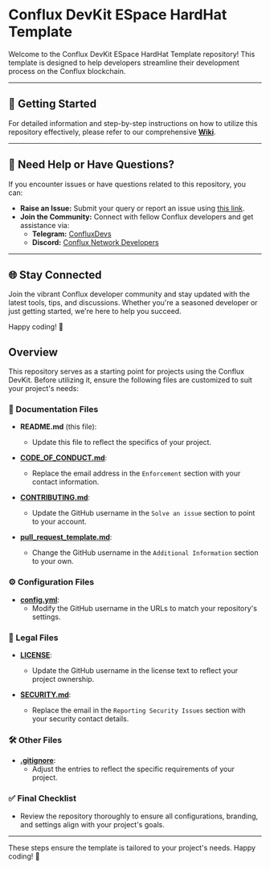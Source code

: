 # Conflux DevKit ESpace HardHat Template

Welcome to the Conflux DevKit ESpace HardHat Template repository! This template is designed to help developers streamline their development process on the Conflux blockchain.  

---

## 🚀 Getting Started

For detailed information and step-by-step instructions on how to utilize this repository effectively, please refer to our comprehensive [**Wiki**](https://github.com/cfxdevkit/core-hardhat-template/wiki).

---

## 📢 Need Help or Have Questions?

If you encounter issues or have questions related to this repository, you can:

- **Raise an Issue:** Submit your query or report an issue using [this link](https://github.com/cfxdevkit/core-hardhat-template/issues/new/choose).  
- **Join the Community:** Connect with fellow Conflux developers and get assistance via:  
  - **Telegram:** [ConfluxDevs](https://t.me/ConfluxDevs)  
  - **Discord:** [Conflux Network Developers](https://discord.com/channels/707952293412339843/707952293856673887)  

---

## 🌐 Stay Connected

Join the vibrant Conflux developer community and stay updated with the latest tools, tips, and discussions. Whether you're a seasoned developer or just getting started, we're here to help you succeed.

Happy coding! 🚀

## Overview

This repository serves as a starting point for projects using the Conflux DevKit. Before utilizing it, ensure the following files are customized to suit your project's needs:

### 📝 Documentation Files
- **README.md** (this file):  
  - Update this file to reflect the specifics of your project.  

- **[CODE_OF_CONDUCT.md](CODE_OF_CONDUCT.md)**:  
  - Replace the email address in the `Enforcement` section with your contact information.  

- **[CONTRIBUTING.md](CONTRIBUTING.md)**:  
  - Update the GitHub username in the `Solve an issue` section to point to your account.  

- **[pull_request_template.md](.github/pull_request_template.md)**:  
  - Change the GitHub username in the `Additional Information` section to your own.  

### ⚙️ Configuration Files
- **[config.yml](.github/ISSUE_TEMPLATE/config.yml)**:  
  - Modify the GitHub username in the URLs to match your repository's settings.  

### 📜 Legal Files
- **[LICENSE](LICENSE)**:  
  - Update the GitHub username in the license text to reflect your project ownership.  

- **[SECURITY.md](SECURITY.md)**:  
  - Replace the email in the `Reporting Security Issues` section with your security contact details.  

### 🛠️ Other Files
- **[.gitignore](.gitignore)**:  
  - Adjust the entries to reflect the specific requirements of your project.  

### ✅ Final Checklist
- Review the repository thoroughly to ensure all configurations, branding, and settings align with your project's goals.

---

These steps ensure the template is tailored to your project's needs. Happy coding! 🚀